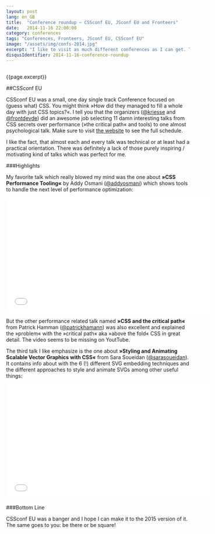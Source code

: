 ```yaml
---
layout: post
lang: en_GB
title:  "Conference roundup – CSSconf EU, JSconf EU and Fronteers"
date:   2014-11-16 22:00:00
category: conferences
tags: "Conferences, Fronteers, JSconf EU, CSSconf EU"
image: "/assets/img/confs-2014.jpg"
excerpt: "I like to visit as much different conferences as I can get. This Autumn I had the pleasure to visit three conferences for my first time. This Blogpost will not contain epic recaps of these. Instead I try to share the atmosphere, recommend a few talks and maybe it could help you to decide wether JSconf, CSSconf and Fronteers are the Conferences of your choice (in case you haven’t been there)."
disqusIdentifier: 2014-11-16-conference-roundup
---
```


<div class="float-container">
    <img src="{{page.image}}" alt="" class="float-left">
    <div>
        <p>
          {{page.excerpt}}
        </p>
    </div>
</div>


##CSSconf EU

CSSconf EU was a small, one day single track Conference focused on (guess what) CSS. You might think »How did they managed to fill a whole day with just CSS topics?«. I tell you that the organizers ([@kriesse](https://twitter.com/kriesse) and [@frontdevde](https://twitter.com/frontdevde)) did an awesome job selecting 11 damn interesting talks from CSS secrets over performance (»the critical path« and tools) to one almost psychological talk. Make sure to visit [the website](http://2014.cssconf.eu/) to see the full schedule.

I like the fact, that almost each and every talk was technical or at least had a practical orientation. There was definitely a lack of those purely inspiring / motivating kind of talks which was perfect for me.

###Highlights

My favorite talk which really blowed my mind was the one about **»CSS Performance Tooling«** by Addy Osmani ([@addyosmani](https://twitter.com/addyosmani)) which shows tools to handle the next level of performance optimization:

<div class="embed-wrapper">
  <iframe width="560" height="315" src="//www.youtube.com/embed/FEs2jgZBaQA?list=PL37ZVnwpeshHAnqFlTxhd0MIXWjLBbM3R&amp;showinfo=0" frameborder="0" allowfullscreen></iframe>
</div>

But the other performance related talk named **»CSS and the critical path«** from Patrick Hamman ([@patrickhamann](https://twitter.com/patrickhamann)) was also excellent and explained the »problem« with the »critical path« aka »above the fold« CSS in great detail. The video seems to be missing on YoutTube.

The third talk I like emphasize is the one about **»Styling and Animating Scalable Vector Graphics with CSS«** from Sara Soueidan ([@sarasoueidan](https://twitter.com/sarasoueidan)). It contains info about with the 6 (!) different SVG embedding techniques and the different approaches to style and animate SVGs among other useful things:

<div class="embed-wrapper">
  <iframe width="560" height="315" src="//www.youtube.com/embed/lf7L8X6ZBu8?list=UUzoVCacndDCfGDf41P-z0iA&amp;showinfo=0" frameborder="0" allowfullscreen></iframe>
</div>

###Bottom Line

CSSconf EU was a banger and I hope I can make it to the 2015 version of it. The same goes to you: be there or be square!

